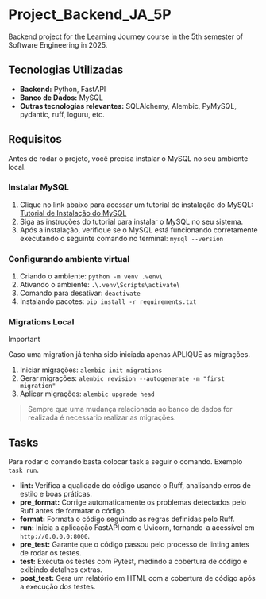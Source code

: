 # Project_Backend_JA_5P
Backend project for the Learning Journey course in the 5th semester of Software Engineering in 2025.

## Tecnologias Utilizadas
- **Backend:** Python, FastAPI
- **Banco de Dados:** MySQL
- **Outras tecnologias relevantes:** SQLAlchemy, Alembic, PyMySQL, pydantic, ruff, loguru, etc.

## Requisitos
Antes de rodar o projeto, você precisa instalar o MySQL no seu ambiente local.

### Instalar MySQL
1.  Clique no link abaixo para acessar um tutorial de instalação do MySQL: [Tutorial de Instalação do MySQL](https://www.youtube.com/watch?v=v8i2NgiM5pE)
2.  Siga as instruções do tutorial para instalar o MySQL no seu sistema.
3.  Após a instalação, verifique se o MySQL está funcionando corretamente executando o seguinte comando no terminal: `mysql --version`


### Configurando ambiente virtual
1.  Criando o ambiente: `python -m venv .venv`\
2.  Ativando o ambiente: `.\.venv\Scripts\activate`\
3.  Comando para desativar: `deactivate`
4.  Instalando pacotes: `pip install -r requirements.txt`

### Migrations Local
> [!IMPORTANT]
> Caso uma migration já tenha sido iniciada apenas APLIQUE as migrações.

1.  Iniciar migrações: `alembic init migrations`
2.  Gerar migrações: `alembic revision --autogenerate -m "first migration"`
3.  Aplicar migrações: `alembic upgrade head`

> Sempre que uma mudança relacionada ao banco de dados for realizada é necessario realizar as migrações.

## Tasks
Para rodar o comando basta colocar task a seguir o comando. Exemplo `task run`.
* **lint:** Verifica a qualidade do código usando o Ruff, analisando erros de estilo e boas práticas.
* **pre_format:** Corrige automaticamente os problemas detectados pelo Ruff antes de formatar o código.
* **format:** Formata o código seguindo as regras definidas pelo Ruff.
* **run:** Inicia a aplicação FastAPI com o Uvicorn, tornando-a acessível em `http://0.0.0.0:8000`.
* **pre_test:** Garante que o código passou pelo processo de linting antes de rodar os testes.
* **test:** Executa os testes com Pytest, medindo a cobertura de código e exibindo detalhes extras.
* **post_test:** Gera um relatório em HTML com a cobertura de código após a execução dos testes.